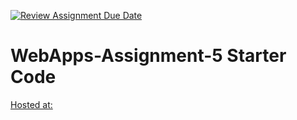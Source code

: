 [![Review Assignment Due Date](https://classroom.github.com/assets/deadline-readme-button-22041afd0340ce965d47ae6ef1cefeee28c7c493a6346c4f15d667ab976d596c.svg)](https://classroom.github.com/a/Fgj5xuSQ)
# WebApps-Assignment-5 Starter Code
[Hosted at:](https://44-563-webapps-f24.github.io/44563-webapps-f24-assignment5-pages-VydehiR/desserts.html)
